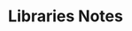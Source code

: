 ---
toc: false
comments: true
layout: default
title: Libraries Notes
type: tangibles
courses: { timebox: {week: 9} }
---